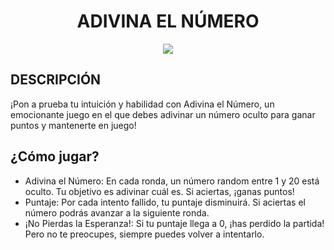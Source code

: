 <h1 align = "center">ADIVINA EL NÚMERO</h1>
<p align="center">
<img src="https://i.postimg.cc/mZ5rT2Vp/102ba197-afa0-4389-96be-df3879663d6f.jpg" style="max-width: 100%; display: inline-block;" />
</p>

## DESCRIPCIÓN

¡Pon a prueba tu intuición y habilidad con Adivina el Número, un emocionante juego en el que debes adivinar un número oculto para ganar puntos y mantenerte en juego!

 ## ¿Cómo jugar?

* Adivina el Número: En cada ronda, un número random entre 1 y 20 está oculto. Tu objetivo es adivinar cuál es. Si aciertas, ¡ganas puntos!
* Puntaje: Por cada intento fallido, tu puntaje disminuirá. Si aciertas el número podrás avanzar a la siguiente ronda.
* ¡No Pierdas la Esperanza!: Si tu puntaje llega a 0, ¡has perdido la partida! Pero no te preocupes, siempre puedes volver a intentarlo.
